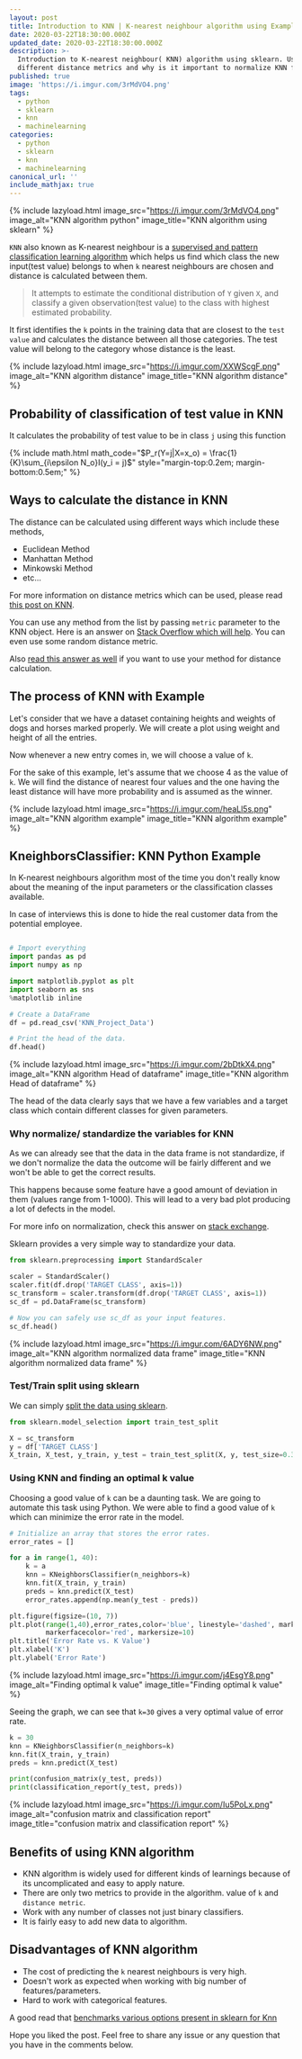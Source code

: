 ```yaml
---
layout: post
title: Introduction to KNN | K-nearest neighbour algorithm using Examples
date: 2020-03-22T18:30:00.000Z
updated_date: 2020-03-22T18:30:00.000Z
description: >-
  Introduction to K-nearest neighbour( KNN) algorithm using sklearn. Using
  different distance metrics and why is it important to normalize KNN features?
published: true
image: 'https://i.imgur.com/3rMdVO4.png'
tags:
  - python
  - sklearn
  - knn
  - machinelearning
categories:
  - python
  - sklearn
  - knn
  - machinelearning
canonical_url: ''
include_mathjax: true
---
```

{% include lazyload.html image_src="https://i.imgur.com/3rMdVO4.png" image_alt="KNN algorithm python" image_title="KNN algorithm using sklearn" %}

`KNN` also known as K-nearest neighbour is a [supervised and pattern classification learning algorithm](https://ranvir.xyz/blog/how-to-evaluate-your-machine-learning-model-like-a-pro-metrics/#supervised-learning-and-classification-problems) which helps us find which class the new input(test value) belongs to when `k` nearest neighbours are chosen and distance is calculated between them.

> It attempts to estimate the conditional distribution of `Y` given `X`, and classify a given observation(test value) to the class with highest estimated probability.

It first identifies the `k` points in the training data that are closest to the `test value` and calculates the distance between all those categories. The test value will belong to the category whose distance is the least.

{% include lazyload.html image_src="https://i.imgur.com/XXWScgF.png" image_alt="KNN algorithm distance" image_title="KNN algorithm distance" %}

## Probability of classification of test value in KNN

It calculates the probability of test value to be in class `j` using this function

{% include math.html math_code="$P_r(Y=j|X=x_o) = \frac{1}{K}\sum_{i\epsilon N_o}I(y_i = j)$" style="margin-top:0.2em; margin-bottom:0.5em;" %}

## Ways to calculate the distance in KNN

The distance can be calculated using different ways which include these methods,

* Euclidean Method
* Manhattan Method
* Minkowski Method
* etc...

For more information on distance metrics which can be used, please read [this post on KNN](https://www.saedsayad.com/k_nearest_neighbors.htm).

You can use any method from the list by passing `metric` parameter to the KNN object. Here is an answer on [Stack Overflow which will help](https://stackoverflow.com/questions/21052509/sklearn-knn-usage-with-a-user-defined-metric). You can even use some random distance metric.

Also [read this answer as well](https://stackoverflow.com/questions/34408027/how-to-allow-sklearn-k-nearest-neighbors-to-take-custom-distance-metric) if you want to use your method for distance calculation.

## The process of KNN with Example

Let's consider that we have a dataset containing heights and weights of dogs and horses marked properly. We will create a plot using weight and height of all the entries.

Now whenever a new entry comes in, we will choose a value of `k`.

For the sake of this example, let's assume that we choose 4 as the value of `k`. We will find the distance of nearest four values and the one having the least distance will have more probability and is assumed as the winner.

{% include lazyload.html image_src="https://i.imgur.com/heaLl5s.png" image_alt="KNN algorithm example" image_title="KNN algorithm example" %}

## KneighborsClassifier: KNN Python Example

In K-nearest neighbours algorithm most of the time you don't really know about the meaning of the input parameters or the classification classes available.

In case of interviews this is done to hide the real customer data from the potential employee.

```python

# Import everything
import pandas as pd
import numpy as np

import matplotlib.pyplot as plt
import seaborn as sns
%matplotlib inline

# Create a DataFrame
df = pd.read_csv('KNN_Project_Data')

# Print the head of the data.
df.head()
```

{% include lazyload.html image_src="https://i.imgur.com/2bDtkX4.png" image_alt="KNN algorithm Head of dataframe" image_title="KNN algorithm Head of dataframe" %}

The head of the data clearly says that we have a few variables and a target class which contain different classes for given parameters.

### Why normalize/ standardize the variables for KNN

As we can already see that the data in the data frame is not standardize, if we don't normalize the data the outcome will be fairly different and we won't be able to get the correct results.

This happens because some feature have a good amount of deviation in them (values range from 1-1000). This will lead to a very bad plot producing a lot of defects in the model.

For more info on normalization, check this answer on [stack exchange](https://stats.stackexchange.com/a/287439).

Sklearn provides a very simple way to standardize your data.

```python
from sklearn.preprocessing import StandardScaler

scaler = StandardScaler()
scaler.fit(df.drop('TARGET CLASS', axis=1))
sc_transform = scaler.transform(df.drop('TARGET CLASS', axis=1))
sc_df = pd.DataFrame(sc_transform)

# Now you can safely use sc_df as your input features.
sc_df.head()
```

{% include lazyload.html image_src="https://i.imgur.com/6ADY6NW.png" image_alt="KNN algorithm normalized data frame" image_title="KNN algorithm normalized data frame" %}

### Test/Train split using sklearn

We can simply [split the data using sklearn](https://ranvir.xyz/blog/how-to-evaluate-your-machine-learning-model-like-a-pro-metrics/#test-train-split-using-sklearn).

```python
from sklearn.model_selection import train_test_split

X = sc_transform
y = df['TARGET CLASS']
X_train, X_test, y_train, y_test = train_test_split(X, y, test_size=0.3)
```

### Using KNN and finding an optimal k value

Choosing a good value of `k` can be a daunting task. We are going to automate this task using Python. We were able to find a good value of `k` which can minimize the error rate in the model.

```python
# Initialize an array that stores the error rates.
error_rates = []

for a in range(1, 40):
    k = a
    knn = KNeighborsClassifier(n_neighbors=k)
    knn.fit(X_train, y_train)
    preds = knn.predict(X_test)
    error_rates.append(np.mean(y_test - preds))

plt.figure(figsize=(10, 7))
plt.plot(range(1,40),error_rates,color='blue', linestyle='dashed', marker='o',
         markerfacecolor='red', markersize=10)
plt.title('Error Rate vs. K Value')
plt.xlabel('K')
plt.ylabel('Error Rate')
```

{% include lazyload.html image_src="https://i.imgur.com/j4EsgY8.png" image_alt="Finding optimal k value" image_title="Finding optimal k value" %}

Seeing the graph, we can see that `k=30` gives a very optimal value of error rate.

```python
k = 30
knn = KNeighborsClassifier(n_neighbors=k)
knn.fit(X_train, y_train)
preds = knn.predict(X_test)

print(confusion_matrix(y_test, preds))
print(classification_report(y_test, preds))
```

{% include lazyload.html image_src="https://i.imgur.com/Iu5PoLx.png" image_alt="confusion matrix and classification report" image_title="confusion matrix and classification report" %}

## Benefits of using KNN algorithm

* KNN algorithm is widely used for different kinds of learnings because of its uncomplicated and easy to apply nature.
* There are only two metrics to provide in the algorithm. value of `k` and `distance metric`.
* Work with any number of classes not just binary classifiers.
* It is fairly easy to add new data to algorithm.

## Disadvantages of KNN algorithm

* The cost of predicting the `k` nearest neighbours is very high.
* Doesn't work as expected when working with big number of features/parameters.
* Hard to work with categorical features.

A good read that [benchmarks various options present in sklearn for Knn](https://jakevdp.github.io/blog/2013/04/29/benchmarking-nearest-neighbor-searches-in-python/)

Hope you liked the post. Feel free to share any issue or any question that you have in the comments below.